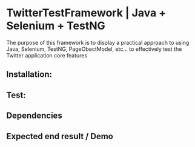 # TwitterTestFramework | Java + Selenium + TestNG
The purpose of this framework is to display a practical approach to using Java, Selenium, TestNG, PageObectModel, etc... to effectively test the Twitter application core features 

## Installation:

## Test:

## Dependencies

## Expected end result / Demo

